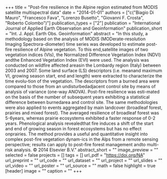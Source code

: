 +++
title = "Post-fire resilience in the Alpine region estimated from MODIS satellite multispectral data"
date = "2014-01-01"
authors = ["c("Biagio Di Mauro", "Francesco Fava", "Lorenzo Busetto", "Giovanni F. Crosta", "Roberto Colombo")"]
publication_types = ["2"]
publication = "International Journal of Applied Earth Observation and Geoinformation"
publication_short = "Int. J. Appl. Earth Obs. Geoinformation"
abstract = "In this study, a methodology based on the analysis of MODIS (MODerate-resolution Imaging Spectrora-diometer) time series was developed to estimate post-fire resilience of Alpine vegetation. To this end,satellite images of two vegetation indices (VIs), the Normalized Difference Vegetation Index (NDVI) andthe Enhanced Vegetation Index (EVI) were used. The analysis was conducted on wildfire affected areasin the Lombardy region (Italy) between 2003 and 2007. Some land surface (LS) descriptors (i.e. meanand maximum VI, growing season start, end and length) were extracted to characterize the time evolu-tion of the vegetation. The descriptors from a burned area were compared to those from an undisturbedadjacent control site by means of analysis of variance (one-way ANOVA). Post-fire resilience was esti-mated on the basis of the number of subsequent years exhibiting a statistical difference between burnedarea and control site. The same methodologies were also applied to events aggregated by main landcover (broadleaf forest, prairies and mixed forest). The averaged resilience of broadleaf forest was 5-6years, whereas prairie ecosystems exhibited a faster response of 0-2 years. Phenological analysis revealedthat fire induces a shift of the start and end of growing season in forest ecosystems but has no effect onprairies. The method provides a useful and quantitative insight into complex post-fire vegetation dynam-ics in the Alps from a remote sensing perspective; results can apply to post-fire forest management andto multi-risk analysis. © 2014 Elsevier B.V."
abstract_short = ""
image_preview = ""
selected = false
projects = []
tags = []
url_pdf = "https://doi.org/NA"
url_preprint = ""
url_code = ""
url_dataset = ""
url_project = ""
url_slides = ""
url_video = ""
url_poster = ""
url_source = ""
math = false
highlight = true
[header]
image = ""
caption = ""
+++
